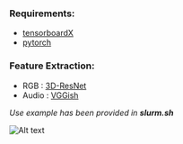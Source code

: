  ### Requirements:
 * [tensorboardX](https://github.com/lanpa/tensorboardX)
 * [pytorch](https://pytorch.org)

  ### Feature Extraction:
  * RGB : [3D-ResNet](https://github.com/kenshohara/video-classification-3d-cnn-pytorch)
  * Audio : [VGGish](https://github.com/tensorflow/models/tree/master/research/audioset/vggish)

 *Use example has been provided in **slurm.sh***

![Alt text](C:\Users\CHC\사진\system.png)

